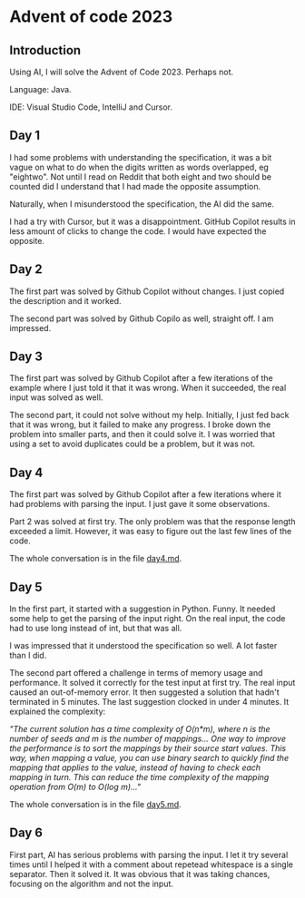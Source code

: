 # Advent of code 2023

## Introduction

Using AI, I will solve the Advent of Code 2023. Perhaps not.

Language: Java.

IDE: Visual Studio Code, IntelliJ and Cursor.

## Day 1

I had some problems with understanding the specification, it was a bit vague on what to do when the digits written as words overlapped, eg "eightwo". Not until I read on Reddit that both eight and two should be counted did I understand that I had made the opposite assumption.

Naturally, when I misunderstood the specification, the AI did the same.

I had a try with Cursor, but it was a disappointment. GitHub Copilot results in less amount of clicks to change the code. I would have expected the opposite.

## Day 2

The first part was solved by Github Copilot without changes. I just copied the description and it worked.

The second part was solved by Github Copilo as well, straight off. I am impressed.

## Day 3

The first part was solved by Github Copilot after a few iterations of the example where I just told it that it was wrong. When it succeeded, the real input was solved as well.

The second part, it could not solve without my help. Initially, I just fed back that it was wrong, but it failed to 
make any progress. I broke down the problem into smaller parts, and then it could solve it. I was worried that using
a set to avoid duplicates could be a problem, but it was not.

## Day 4

The first part was solved by Github Copilot after a few iterations where it had problems with parsing the input. I just gave it some observations.

Part 2 was solved at first try. The only problem was that the response length exceeded a limit. However, it was easy to figure out the last few lines of the code.

The whole conversation is in the file [day4.md](prompts/day4.md).

## Day 5

In the first part, it started with a suggestion in Python. Funny. It needed some help to get the parsing of the input right. On the real input, the code had to use long instead of int, but that was all.

I was impressed that it understood the specification so well. A lot faster than I did.

The second part offered a challenge in terms of memory usage and performance. It solved it correctly for the test input at first try. The real input caused an out-of-memory error. It then suggested a solution that hadn't terminated in 5 minutes. The last suggestion clocked in under 4 minutes. It explained the complexity: 

_"The current solution has a time complexity of O(n*m), where n is the number of seeds and m is the number of mappings... One way to improve the performance is to sort the mappings by their source start values. This way, when mapping a value, you can use binary search to quickly find the mapping that applies to the value, instead of having to check each mapping in turn. This can reduce the time complexity of the mapping operation from O(m) to O(log m)..."_

The whole conversation is in the file [day5.md](prompts/day5.md).

## Day 6

First part, AI has serious problems with parsing the input. I let it try several times until I helped it with a comment about repetead whitespace is a single separator. Then it solved it. It was obvious that it was taking chances, focusing on the algorithm and not the input.
